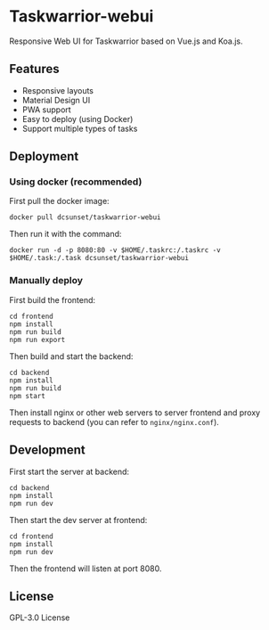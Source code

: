 # Taskwarrior-webui

Responsive Web UI for Taskwarrior based on Vue.js and Koa.js.

## Features

* Responsive layouts
* Material Design UI
* PWA support
* Easy to deploy (using Docker)
* Support multiple types of tasks


## Deployment

### Using docker (recommended)

First pull the docker image:

```
docker pull dcsunset/taskwarrior-webui
```

Then run it with the command:

```
docker run -d -p 8080:80 -v $HOME/.taskrc:/.taskrc -v $HOME/.task:/.task dcsunset/taskwarrior-webui
```

### Manually deploy

First build the frontend:

```
cd frontend
npm install
npm run build
npm run export
```

Then build and start the backend:

```
cd backend
npm install
npm run build
npm start
```

Then install nginx or other web servers
to server frontend and proxy requests to backend
(you can refer to `nginx/nginx.conf`).


## Development

First start the server at backend:

```
cd backend
npm install
npm run dev
```

Then start the dev server at frontend:

```
cd frontend
npm install
npm run dev
```

Then the frontend will listen at port 8080.


## License

GPL-3.0 License
